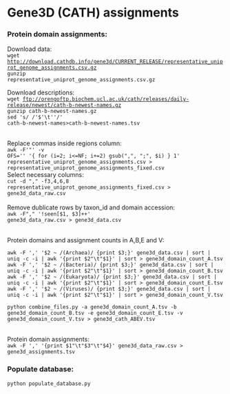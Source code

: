 # Gene3D (CATH) assignments
### Protein domain assignments: 
Download data:<br>
<code>wget http://download.cathdb.info/gene3d/CURRENT_RELEASE/representative_uniprot_genome_assignments.csv.gz</code><br>
<code>gunzip representative_uniprot_genome_assignments.csv.gz</code><br>

Download descriptions:<br>
<code>wget ftp://orengoftp.biochem.ucl.ac.uk/cath/releases/daily-release/newest/cath-b-newest-names.gz</code><br>
<code>gunzip cath-b-newest-names.gz</code><br>
<code>sed 's/ /'$'\t''/' cath-b-newest-names>cath-b-newest-names.tsv</code><br>

<br>Replace commas inside regions column:<br>
<code>awk -F'"' -v OFS='' '{ for (i=2; i<=NF; i+=2) gsub(",", ";", $i) } 1' representative_uniprot_genome_assignments.csv > representative_uniprot_genome_assignments_fixed.csv </code>
<br>Select necessary columns:<br>
<code>cut -d "," -f3,4,6,8 representative_uniprot_genome_assignments_fixed.csv > gene3d_data_raw.csv</code><br>
<br>Remove dublicate rows by taxon_id and domain accession:<br>
<code>awk -F"," '!seen[$1, $3]++' gene3d_data_raw.csv > gene3d_data.csv</code><br>


<br>Protein domains and assignment counts in A,B,E and V:<br>
```
awk -F ',' '$2 ~ /(Archaea)/ {print $3;}' gene3d_data.csv | sort | uniq -c -i | awk '{print $2"\t"$1}' | sort > gene3d_domain_count_A.tsv
awk -F ',' '$2 ~ /(Bacteria)/ {print $3;}' gene3d_data.csv | sort | uniq -c -i | awk '{print $2"\t"$1}' | sort > gene3d_domain_count_B.tsv
awk -F ',' '$2 ~ /(Eukaryota)/ {print $3;}' gene3d_data.csv | sort | uniq -c -i | awk '{print $2"\t"$1}' | sort > gene3d_domain_count_E.tsv
awk -F ',' '$2 ~ /(Viruses)/ {print $3;}' gene3d_data.csv | sort | uniq -c -i | awk '{print $2"\t"$1}' | sort > gene3d_domain_count_V.tsv

python combine_files.py -a gene3d_domain_count_A.tsv -b gene3d_domain_count_B.tsv -e gene3d_domain_count_E.tsv -v gene3d_domain_count_V.tsv > gene3d_cath_ABEV.tsv

```
<br>Protein domain assignments:<br>
<code>awk -F  ',' '{print $1"\t"$3"\t"$4}'  gene3d_data_raw.csv > gene3d_assignments.tsv</code><br>

### Populate database:
<code>python populate_database.py</code>

 

